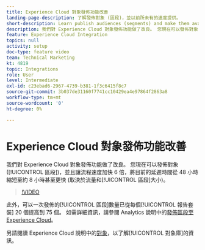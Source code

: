 ```yaml
---
title: Experience Cloud 對象發佈功能改善
landing-page-description: 了解發佈對象 (區段)，並以前所未有的速度提供。
short-description: Learn publish audiences (segments) and make them available faster than ever.
description: 我們對 Experience Cloud 對象發佈功能做了改良。 您現在可以發佈對象 (區段)，並且讓流程速度加快 6 倍，將目前的延遲時間從 48 小時縮短至約 8 小時甚至更快 (取決於流量和區段大小)。
feature: Experience Cloud Integration
topics: null
activity: setup
doc-type: feature video
team: Technical Marketing
kt: 4819
topic: Integrations
role: User
level: Intermediate
exl-id: c23ebad6-2967-4739-b381-1f3c6415f8c7
source-git-commit: 3b037de31160f7741cc10429ea4e97864f2863a8
workflow-type: tm+mt
source-wordcount: '0'
ht-degree: 0%

---
```


# Experience Cloud 對象發佈功能改善

我們對 Experience Cloud 對象發佈功能做了改良。 您現在可以發佈對象 ([!UICONTROL 區段])，並且讓流程速度加快 6 倍，將目前的延遲時間從 48 小時縮短至約 8 小時甚至更快 (取決於流量和[!UICONTROL 區段]大小)。

>[!VIDEO](https://video.tv.adobe.com/v/32842/?quality=12)

此外，可以一次發佈的[!UICONTROL 區段]數量已從每個[!UICONTROL 報告套裝] 20 個提高到 75 個。
如需詳細資訊，請參閱 Analytics 說明中的[發佈區段至 Experience Cloud](https://experienceleague.adobe.com/docs/analytics/components/segmentation/segmentation-workflow/seg-publish.html)。

另請閱讀 Experience Cloud 說明中的[對象](https://experienceleague.adobe.com/docs/core-services/interface/audiences/audience-library.html)，以了解[!UICONTROL 對象庫]的資訊。
